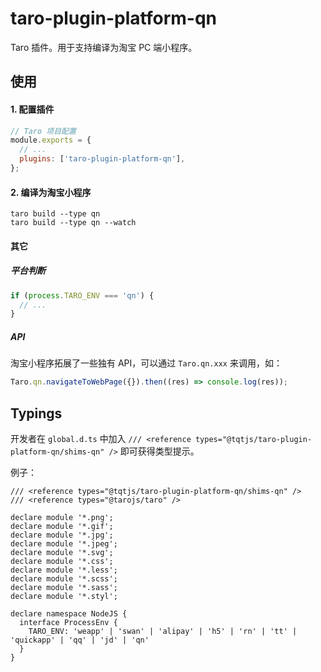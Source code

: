 # taro-plugin-platform-qn

Taro 插件。用于支持编译为淘宝 PC 端小程序。

## 使用

#### 1. 配置插件

```js
// Taro 项目配置
module.exports = {
  // ...
  plugins: ['taro-plugin-platform-qn'],
};
```

#### 2. 编译为淘宝小程序

```shell
taro build --type qn
taro build --type qn --watch
```

#### 其它

##### 平台判断

```js
if (process.TARO_ENV === 'qn') {
  // ...
}
```

##### API

淘宝小程序拓展了一些独有 API，可以通过 `Taro.qn.xxx` 来调用，如：

```js
Taro.qn.navigateToWebPage({}).then((res) => console.log(res));
```

## Typings

开发者在 `global.d.ts` 中加入 `/// <reference types="@tqtjs/taro-plugin-platform-qn/shims-qn" />` 即可获得类型提示。

例子：

```
/// <reference types="@tqtjs/taro-plugin-platform-qn/shims-qn" />
/// <reference types="@tarojs/taro" />

declare module '*.png';
declare module '*.gif';
declare module '*.jpg';
declare module '*.jpeg';
declare module '*.svg';
declare module '*.css';
declare module '*.less';
declare module '*.scss';
declare module '*.sass';
declare module '*.styl';

declare namespace NodeJS {
  interface ProcessEnv {
    TARO_ENV: 'weapp' | 'swan' | 'alipay' | 'h5' | 'rn' | 'tt' | 'quickapp' | 'qq' | 'jd' | 'qn'
  }
}
```
